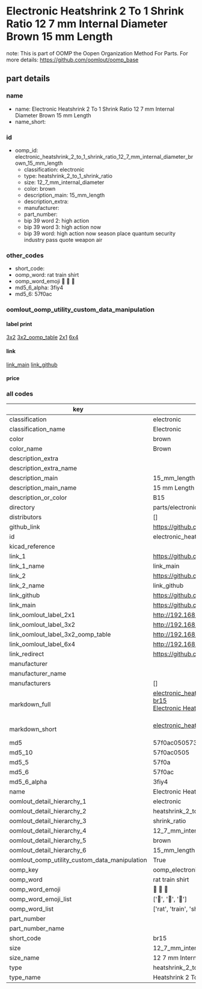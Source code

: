 # Electronic Heatshrink 2 To 1 Shrink Ratio 12 7 mm Internal Diameter Brown 15 mm Length  

note: This is part of OOMP the Oopen Organization Method For Parts. For more details: https://github.com/oomlout/oomp_base

##  part details
  







### name
* name: Electronic Heatshrink 2 To 1 Shrink Ratio 12 7 mm Internal Diameter Brown 15 mm Length
* name_short: 
### id
* oomp_id: electronic_heatshrink_2_to_1_shrink_ratio_12_7_mm_internal_diameter_brown_15_mm_length
  * classification: electronic
  * type: heatshrink_2_to_1_shrink_ratio
  * size: 12_7_mm_internal_diameter
  * color: brown
  * description_main: 15_mm_length
  * description_extra: 
  * manufacturer: 
  * part_number: 
  * bip 39 word 2: high action
  * bip 39 word 3: high action now
  * bip 39 word: high action now season place quantum security industry pass quote weapon air

### other_codes
* short_code: 
* oomp_word: rat train shirt
* oomp_word_emoji :rat: :train: :shirt:
* md5_6_alpha: 3fiy4
* md5_6: 57f0ac






### oomlout_oomp_utility_custom_data_manipulation
#### label print
[3x2](http://192.168.1.245:1112/?label=oomp%203fiy4)
[3x2_oomp_table](http://192.168.1.108:1112/?label=oomp%203fiy4)
[2x1](http://192.168.1.242:1112/?label=oomp%203fiy4)
[6x4](http://192.168.1.55:1112/?label=oomp%203fiy4)    

#### link

[link_main](https://github.com/oomlout/oomlout_oomp_version_1_messy/tree/main/parts/electronic_heatshrink_2_to_1_shrink_ratio_12_7_mm_internal_diameter_brown_15_mm_length) [link_github](https://github.com/oomlout/oomlout_oomp_version_1_messy/tree/main/parts/electronic_heatshrink_2_to_1_shrink_ratio_12_7_mm_internal_diameter_brown_15_mm_length)                             

#### price







### all codes 
| key | value |  
| --- | --- |  
| classification | electronic |  
| classification_name | Electronic |  
| color | brown |  
| color_name | Brown |  
| description_extra |  |  
| description_extra_name |  |  
| description_main | 15_mm_length |  
| description_main_name | 15 mm Length |  
| description_or_color | B15 |  
| directory | parts/electronic_heatshrink_2_to_1_shrink_ratio_12_7_mm_internal_diameter_brown_15_mm_length |  
| distributors | [] |  
| github_link | https://github.com/oomlout/oomlout_oomp_part_src/tree/main/parts/electronic_heatshrink_2_to_1_shrink_ratio_12_7_mm_internal_diameter_brown_15_mm_length |  
| id | electronic_heatshrink_2_to_1_shrink_ratio_12_7_mm_internal_diameter_brown_15_mm_length |  
| kicad_reference |  |  
| link_1 | https://github.com/oomlout/oomlout_oomp_version_1_messy/tree/main/parts/electronic_heatshrink_2_to_1_shrink_ratio_12_7_mm_internal_diameter_brown_15_mm_length |  
| link_1_name | link_main |  
| link_2 | https://github.com/oomlout/oomlout_oomp_version_1_messy/tree/main/parts/electronic_heatshrink_2_to_1_shrink_ratio_12_7_mm_internal_diameter_brown_15_mm_length |  
| link_2_name | link_github |  
| link_github | https://github.com/oomlout/oomlout_oomp_version_1_messy/tree/main/parts/electronic_heatshrink_2_to_1_shrink_ratio_12_7_mm_internal_diameter_brown_15_mm_length |  
| link_main | https://github.com/oomlout/oomlout_oomp_version_1_messy/tree/main/parts/electronic_heatshrink_2_to_1_shrink_ratio_12_7_mm_internal_diameter_brown_15_mm_length |  
| link_oomlout_label_2x1 | http://192.168.1.242:1112/?label=oomp%203fiy4 |  
| link_oomlout_label_3x2 | http://192.168.1.245:1112/?label=oomp%203fiy4 |  
| link_oomlout_label_3x2_oomp_table | http://192.168.1.108:1112/?label=oomp%203fiy4 |  
| link_oomlout_label_6x4 | http://192.168.1.55:1112/?label=oomp%203fiy4 |  
| link_redirect | https://github.com/oomlout/oomlout_oomp_version_1_messy/tree/main/parts/electronic_heatshrink_2_to_1_shrink_ratio_12_7_mm_internal_diameter_brown_15_mm_length |  
| manufacturer |  |  
| manufacturer_name |  |  
| manufacturers | [] |  
| markdown_full | [electronic_heatshrink_2_to_1_shrink_ratio_12_7_mm_internal_diameter_brown_15_mm_length](none)<br>[br15](none)<br>[Electronic Heatshrink 2 To 1 Shrink Ratio 12 7 Mm Internal Diameter Brown 15 Mm Length](none)<br><br> |  
| markdown_short | [electronic_heatshrink_2_to_1_shrink_ratio_12_7_mm_internal_diameter_brown_15_mm_length](none)<br><br> |  
| md5 | 57f0ac050573385abd52ec232e40a35c |  
| md5_10 | 57f0ac0505 |  
| md5_5 | 57f0a |  
| md5_6 | 57f0ac |  
| md5_6_alpha | 3fiy4 |  
| name | Electronic Heatshrink 2 To 1 Shrink Ratio 12 7 mm Internal Diameter Brown 15 mm Length |  
| oomlout_detail_hierarchy_1 | electronic |  
| oomlout_detail_hierarchy_2 | heatshrink_2_to_1 |  
| oomlout_detail_hierarchy_3 | shrink_ratio |  
| oomlout_detail_hierarchy_4 | 12_7_mm_internal_diameter |  
| oomlout_detail_hierarchy_5 | brown |  
| oomlout_detail_hierarchy_6 | 15_mm_length |  
| oomlout_oomp_utility_custom_data_manipulation | True |  
| oomp_key | oomp_electronic_heatshrink_2_to_1_shrink_ratio_12_7_mm_internal_diameter_brown_15_mm_length |  
| oomp_word | rat train shirt |  
| oomp_word_emoji | :rat: :train: :shirt: |  
| oomp_word_emoji_list | [':rat:', ':train:', ':shirt:'] |  
| oomp_word_list | ['rat', 'train', 'shirt'] |  
| part_number |  |  
| part_number_name |  |  
| short_code | br15 |  
| size | 12_7_mm_internal_diameter |  
| size_name | 12 7 mm Internal Diameter |  
| type | heatshrink_2_to_1_shrink_ratio |  
| type_name | Heatshrink 2 To 1 Shrink Ratio |  
